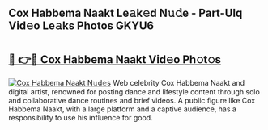 ## Cox Habbema Naakt Le𝚊k𝚎d N𝚞𝚍e - Part-UIq Vid𝚎o Le𝚊ks Photos GKYU6

# <h2><a href="http://fb3n2t.evod.top/?m=Cox+Habbema+Naakt">🔗 👉🔴 Cox Habbema Naakt Vid𝚎o Ph𝚘t𝚘s</a></h2>

[![Cox Habbema Naakt N𝚞d𝚎s](https://i.imgur.com/8V9OHl7.gif)](http://fb3n2t.evod.top/?m=Cox+Habbema+Naakt)
Web celebrity Cox Habbema Naakt and digital artist, renowned for posting dance and lifestyle content through solo and collaborative dance routines and brief videos. A public figure like Cox Habbema Naakt, with a large platform and a captive audience, has a responsibility to use his influence for good. 
